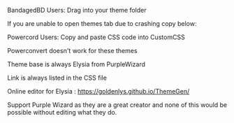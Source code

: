 BandagedBD Users: Drag into your theme folder

If you are unable to open themes tab due to crashing copy below:

Powercord Users: Copy and paste CSS code into CustomCSS

Powerconvert doesn't work for these themes

Theme base is always Elysia from PurpleWizard

Link is always listed in the CSS file

Online editor for Elysia : https://goldenlys.github.io/ThemeGen/

Support Purple Wizard as they are a great creator and none of this would be possible without editing what they do.
